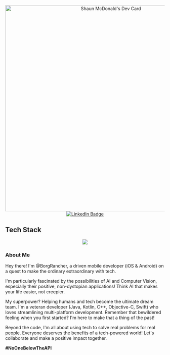 <div id="header" align="center">
<a href="https://app.daily.dev/borgrancher"><img src="https://api.daily.dev/devcards/v2/Mphzlws9zyah7AHw0MOrF.png?type=wide&r=5o6" width="652" alt="Shaun McDonald's Dev Card"/></a>
</div>

<div id="social" align="center">
  <a href="https://www.linkedin.com/in/shaun-mcdonald-vrza/">
    <img src="https://img.shields.io/badge/LinkedIn-blue?style=for-the-badge&logo=linkedin&logoColor=white" alt="LinkedIn Badge"/>
  </a>
</div>

## Tech Stack
<div align="center">  
  <a href="https://skillicons.dev">
  <img src="https://skillicons.dev/icons?i=linux,ubuntu,apple,windows,py,androidstudio,kotlin,java,cpp,flutter,dart,swift,dotnet,postgresql,mysql,sqlite,mongodb,raspberrypi&perline=9" />
  </a>
</div>


### About Me
Hey there!  I'm @BorgRancher, a driven mobile developer (iOS & Android) on a quest to make the ordinary extraordinary with tech.

I'm particularly fascinated by the possibilities of AI and Computer Vision, especially their positive, non-dystopian applications!  Think AI that makes your life easier, not creepier.

My superpower?  Helping humans and tech become the ultimate dream team.  I'm a veteran developer (Java, Kotlin, C++, Objective-C, Swift) who loves streamlining multi-platform development.  Remember that bewildered feeling when you first started?  I'm here to make that a thing of the past!

Beyond the code, I'm all about using tech to solve real problems for real people.  Everyone deserves the benefits of a tech-powered world!  Let's collaborate and make a positive impact together.  

**#NoOneBelowTheAPI**

